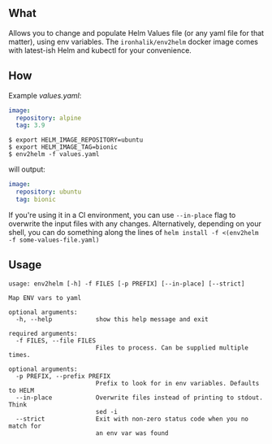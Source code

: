 ## What

Allows you to change and populate Helm Values file (or any yaml file for that matter), using env variables. The `ironhalik/env2helm` docker image comes with latest-ish Helm and kubectl for your convenience.

## How

Example *values.yaml*:  
```yaml
image:  
  repository: alpine  
  tag: 3.9
```

```console
$ export HELM_IMAGE_REPOSITORY=ubuntu  
$ export HELM_IMAGE_TAG=bionic  
$ env2helm -f values.yaml
```

will output:
```yaml
image:
  repository: ubuntu
  tag: bionic
```
If you're using it in a CI environment, you can use `--in-place` flag to overwrite the input files with any changes. Alternatively, depending on your shell, you can do something along the lines of `helm install -f <(env2helm -f some-values-file.yaml)`

## Usage
```
usage: env2helm [-h] -f FILES [-p PREFIX] [--in-place] [--strict]

Map ENV vars to yaml

optional arguments:
  -h, --help            show this help message and exit

required arguments:
  -f FILES, --file FILES
                        Files to process. Can be supplied multiple times.

optional arguments:
  -p PREFIX, --prefix PREFIX
                        Prefix to look for in env variables. Defaults to HELM
  --in-place            Overwrite files instead of printing to stdout. Think
                        sed -i
  --strict              Exit with non-zero status code when you no match for
                        an env var was found
```
